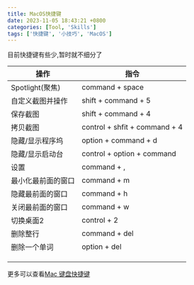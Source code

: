 ```yaml
---
title: MacOS快捷键
date: 2023-11-05 18:43:21 +0800
categories: [Tool, 'Skills']
tags: ['快捷键', '小技巧', 'MacOS']
---
```




目前快捷键有些少,暂时就不细分了

| 操作               | 指令                          |
| ------------------ | ----------------------------- |
| Spotlight(聚焦)    | command + space               |
| 自定义截图并操作   | shift + command + 5           |
| 保存截图           | shift + command + 4           |
| 拷贝截图           | control + shfit + command + 4 |
| 隐藏/显示程序坞    | option + command + d          |
| 隐藏/显示启动台    | control + option + command    |
| 设置               | command + ,                   |
| 最小化最前面的窗口 | command + m                   |
| 隐藏最前面的窗口   | command + h                   |
| 关闭最前面的窗口   | command + w                   |
| 切换桌面2          | control + 2                   |
| 删除整行           | command + del                 |
| 删除一个单词       | option + del                  |
|                    |                               |
|                    |                               |
|                    |                               |

更多可以查看[Mac 键盘快捷键](https://support.apple.com/zh-cn/HT201236)

